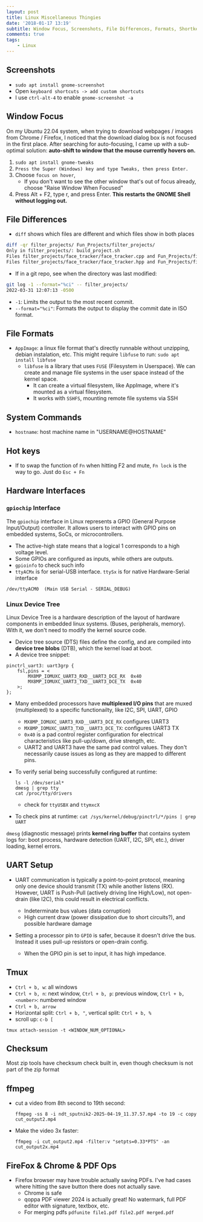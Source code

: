 ```yaml
---
layout: post
title: Linux Miscellaneous Thingies
date: '2018-01-17 13:19'
subtitle: Window Focus, Screenshots, File Differences, Formats, Shortkeys, UART, Tmux, ffmpeg
comments: true
tags:
    - Linux
---
```


## Screenshots

- `sudo apt install gnome-screenshot`
- Open `keyboard shortcuts -> add custom shortcuts`
- I use `ctrl-alt-4` to enable `gnome-screenshot -a`

## Window Focus

On my Ubuntu 22.04 system, when trying to download webpages / images from Chrome / Firefox, I noticed that the download dialog box is not focused in the first place. After searching for auto-focusing, I came up with a sub-optimal solution: **auto-shift to window that the mouse currently hovers on.**

1. `sudo apt install gnome-tweaks`
2. `Press the Super (Windows) key and type Tweaks, then press Enter.`
3. Choose `focus on hover`,
    - If you don't want to see the other window that's out of focus already, choose "Raise Window When Focused"
4. Press Alt + F2, type r, and press Enter. **This restarts the GNOME Shell without logging out.**

## File Differences

- `diff` shows which files are different and which files show in both places

```bash
diff -qr filter_projects/ Fun_Projects/filter_projects/
Only in filter_projects/: build_project.sh
Files filter_projects/face_tracker/face_tracker.cpp and Fun_Projects/filter_projects/face_tracker/face_tracker.cpp differ
Files filter_projects/face_tracker/face_tracker.hpp and Fun_Projects/filter_projects/face_tracker/face_tracker.hpp differ
```

- If in a git repo, see when the directory was last modified:

```bash
git log -1 --format="%ci" -- filter_projects/
2022-03-31 12:07:13 -0500
```

- `-1`: Limits the output to the most recent commit.
- `--format="%ci"`: Formats the output to display the commit date in ISO format.

## File Formats

- `AppImage`: a linux file format that's directly runnable without unzipping, debian instalation, etc. This might require `libfuse` to run: `sudo apt install libfuse`
    - `libfuse` is a library that uses `FUSE` (Filesystem in Userspace). We can create and manage file systems in the user space instead of the kernel space. 
        - It can create a virtual filesystem, like AppImage, where it's mounted as a virtual filesystem.
        - It works with `SSHFS`, mounting remote file systems via SSH

## System Commands

- `hostname`: host machine name in "USERNAME@HOSTNAME"

## Hot keys

- If to swap the function of `Fn` when hitting F2 and mute, `Fn lock` is the way to go. Just do `Esc + Fn`

## Hardware Interfaces

### `gpiochip` Interface

The `gpiochip` interface in Linux represents a GPIO (General Purpose Input/Output) controller. It allows users to interact with GPIO pins on embedded systems, SoCs, or microcontrollers.

- The active-high state means that a logical 1 corresponds to a high voltage level.
- Some GPIOs are configured as inputs, while others are outputs.
- `gpioinfo` to check such info
- `ttyACMx` is for serial-USB interface. `ttySx` is for native Hardware-Serial interface

```
/dev/ttyACM0  (Main USB Serial - SERIAL_DEBUG)
```

### Linux Device Tree

Linux Device Tree is a hardware description of the layout of hardware components in embedded linux systems. (Buses, peripherals, memory). With it, we don't need to modify the kernel source code.

- Device tree source (DTS) files define the config, and are compiled into **device tree blobs** (DTB), which the kernel load at boot.
- A device tree snippet:

```
pinctrl_uart3: uart3grp {
    fsl,pins = <
        MX8MP_IOMUXC_UART3_RXD__UART3_DCE_RX  0x40
        MX8MP_IOMUXC_UART3_TXD__UART3_DCE_TX  0x40
    >;
};
```

- Many embedded processors have **multiplexed I/O pins** that are muxed (multiplexed) to a specific functionailty, like I2C, SPI, UART, GPIO
    - `MX8MP_IOMUXC_UART3_RXD__UART3_DCE_RX` configures UART3
    - `MX8MP_IOMUXC_UART3_TXD__UART3_DCE_TX`: configures UART3 TX
    - `0x40` is a pad control register configuration for electrical characteristics like pull-up/down, drive strength, etc. 
    - UART2 and UART3 have the same pad control values. They don't necessarily cause issues as long as they are mapped to different pins.

- To verify serial being successfully configured at runtime:
    ```
    ls -l /dev/serial*
    dmesg | grep tty
    cat /proc/tty/drivers
    ```
    - check for `ttyUSBX` and `ttymxcX`
- To check pins at runtime: `cat /sys/kernel/debug/pinctrl/*/pins | grep UART`

`dmesg` (diagnostic message) prints **kernel ring buffer** that contains system logs for: boot process, hardware detection (UART, I2C, SPI, etc.), driver loading, kernel errors.

## UART Setup

- UART communication is typically a point-to-point protocol, meaning only one device should transmit (TX) while another listens (RX). However, UART is Push-Pull (actively driving line High/Low), not open-drain (like I2C), this could result in electrical conflicts.
    - Indeterminate bus values (data corruption)
    - High current draw (power dissipation due to short circuits?), and possible hardware damage

- Setting a processor pin to `GPIO` is safer, because it doesn't drive the bus. Instead it uses pull-up resistors or open-drain config.
    - When the GPIO pin is set to input, it has high impedance.


## Tmux

- `Ctrl + b, w`: all windows
- `Ctrl + b, n`: next window, `Ctrl + b, p`: previous window, `Ctrl + b, <number>`: numbered window
- `Ctrl + b, arrow`
- Horizontal split: `Ctrl + b, "`, vertical split: `Ctrl + b, %`
- scroll up: `c-b [`

```
tmux attach-session -t <WINDOW_NUM_OPTIONAL>
```

## Checksum

Most zip tools have checksum check built in, even though checksum is not part of the zip format

## ffmpeg

- cut a video from 8th second to 19th second: 
    ```
    ffmpeg -ss 8 -i ndt_sputnik2-2025-04-19_11.37.57.mp4 -to 19 -c copy cut_output2.mp4 
    ```
- Make the video 3x faster:
    ```
    ffmpeg -i cut_output2.mp4 -filter:v "setpts=0.33*PTS" -an cut_output2x.mp4    
    ```

## FireFox & Chrome & PDF Ops

- Firefox browser may have trouble actually saving PDFs. I've had cases where hitting the save button there does not actually save.
    - Chrome is safe
    - qoppa PDF viewer 2024 is actually great! No watermark, full PDF editor with signature, textbox, etc.
    - For merging pdfs `pdfunite file1.pdf file2.pdf merged.pdf`
